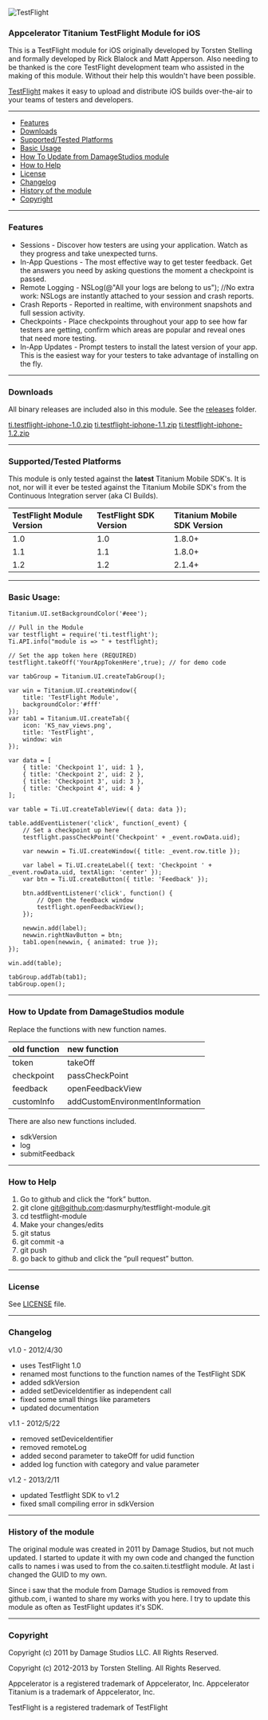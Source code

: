 ![TestFlight](https://raw.github.com/dasmurphy/testflight-module/master/documentation/TestFlight.png)

### Appcelerator Titanium TestFlight Module for iOS 

This is a TestFlight module for iOS originally developed by Torsten Stelling and formally
developed by Rick Blalock and Matt Apperson. Also needing to be thanked is the core
TestFlight development team who assisted in the making of this module. Without their help
this wouldn't have been possible.

[TestFlight](http://www.testflightapp.com/) makes it easy to upload and distribute iOS builds over-the-air to your 
teams of testers and developers.

- - -

* <a href="#features">Features</a>
* <a href="#download">Downloads</a>
* <a href="#supported">Supported/Tested Platforms</a>
* <a href="#usage">Basic Usage</a>
* <a href="#update">How To Update from DamageStudios module</a>
* <a href="#help">How to Help</a>
* <a href="#license">License</a>
* <a href="#changelog">Changelog</a>
* <a href="#history">History of the module</a>
* <a href="#copyright">Copyright</a>

- - -

### <a name="features">Features</a>

* Sessions - Discover how testers are using your application. Watch as they progress and take unexpected turns.
* In-App Questions - The most effective way to get tester feedback. Get the answers you need by asking questions the moment a checkpoint is passed.
* Remote Logging - NSLog(@"All your logs are belong to us"); //No extra work: NSLogs are instantly attached to your session and crash reports.
* Crash Reports - Reported in realtime, with environment snapshots and full session activity.
* Checkpoints - Place checkpoints throughout your app to see how far testers are getting, confirm which areas are popular and reveal ones that need more testing.
* In-App Updates - Prompt testers to install the latest version of your app. This is the easiest way for your testers to take advantage of installing on the fly.

- - -

### <a name="download">Downloads</a>

All binary releases are included also in this module. See the [releases](https://github.com/dasmurphy/testflight-module/tree/master/releases) folder.

[ti.testflight-iphone-1.0.zip](https://github.com/dasmurphy/testflight-module/blob/master/releases/ti.testflight-iphone-1.0.zip?raw=true)
[ti.testflight-iphone-1.1.zip](https://github.com/dasmurphy/testflight-module/blob/master/releases/ti.testflight-iphone-1.1.zip?raw=true)
[ti.testflight-iphone-1.2.zip](https://github.com/dasmurphy/testflight-module/blob/master/releases/ti.testflight-iphone-1.2.zip?raw=true)

- - -

### <a name="supported">Supported/Tested Platforms</a>

This module is only tested against the **latest** Titanium Mobile SDK's. It is not, nor will it ever be tested against the
Titanium Mobile SDK's from the Continuous Integration server (aka CI Builds).

|TestFlight Module Version|TestFlight SDK Version|Titanium Mobile SDK Version|
|:---------|:----------|:----------|
|1.0|1.0|1.8.0+|
|1.1|1.1|1.8.0+|
|1.2|1.2|2.1.4+|

- - - 

### <a name="usage">Basic Usage:</a>
~~~
Titanium.UI.setBackgroundColor('#eee');

// Pull in the Module
var testflight = require('ti.testflight');
Ti.API.info("module is => " + testflight);

// Set the app token here (REQUIRED)
testflight.takeOff('YourAppTokenHere',true); // for demo code

var tabGroup = Titanium.UI.createTabGroup();

var win = Titanium.UI.createWindow({  
    title: 'TestFlight Module',
    backgroundColor:'#fff'
});
var tab1 = Titanium.UI.createTab({  
    icon: 'KS_nav_views.png',
    title: 'TestFlight',
    window: win
});

var data = [
	{ title: 'Checkpoint 1', uid: 1 },
	{ title: 'Checkpoint 2', uid: 2 },
	{ title: 'Checkpoint 3', uid: 3 },
	{ title: 'Checkpoint 4', uid: 4 }
];

var table = Ti.UI.createTableView({ data: data });

table.addEventListener('click', function(_event) {
	// Set a checkpoint up here
	testflight.passCheckPoint('Checkpoint' + _event.rowData.uid);

	var newwin = Ti.UI.createWindow({ title: _event.row.title });

	var label = Ti.UI.createLabel({ text: 'Checkpoint ' + _event.rowData.uid, textAlign: 'center' });
	var btn = Ti.UI.createButton({ title: 'Feedback' });

	btn.addEventListener('click', function() {
		// Open the feedback window
		testflight.openFeedbackView();
	});

	newwin.add(label);
	newwin.rightNavButton = btn;
	tab1.open(newwin, { animated: true });
});

win.add(table);

tabGroup.addTab(tab1);  
tabGroup.open();
~~~

- - - 

### <a name="update">How to Update from DamageStudios module</a>

Replace the functions with new function names.

|old function|new function|
|:---------|:----------|
|token|takeOff|
|checkpoint|passCheckPoint|
|feedback|openFeedbackView|
|customInfo|addCustomEnvironmentInformation|

There are also new functions included.

* sdkVersion
* log
* submitFeedback

- - - 

### <a name="help">How to Help</a>
1. Go to github and click the “fork” button.
1. git clone git@github.com:dasmurphy/testflight-module.git
1. cd testflight-module
1. Make your changes/edits
1. git status
1. git commit -a
1. git push
1. go back to github and click the “pull request” button.

- - - 

### <a name="license">License</a>

See [LICENSE](https://github.com/dasmurphy/testflight-module/blob/master/LICENSE) file.

- - -

### <a name="changelog">Changelog</a>

v1.0 - 2012/4/30
* uses TestFlight 1.0
* renamed most functions to the function names of the TestFlight SDK
* added sdkVersion
* added setDeviceIdentifier as independent call
* fixed some small things like parameters
* updated documentation

v1.1 - 2012/5/22
* removed setDeviceIdentifier
* removed remoteLog
* added second parameter to takeOff for udid function
* added log function with category and value parameter

v1.2 - 2013/2/11
* updated Testflight SDK to v1.2
* fixed small compiling error in sdkVersion

- - -

### <a name="history">History of the module</a>

The original module was created in 2011 by Damage Studios, but not much updated.
I started to update it with my own code and changed the function calls to names i was
used to from the co.saiten.ti.testflight module. At last i changed the GUID to my own.

Since i saw that the module from Damage Studios is removed from github.com, i wanted to
share my works with you here. I try to update this module as often as TestFlight updates
it's SDK.

- - -

### <a name="copyright">Copyright</a>

Copyright (c) 2011 by Damage Studios LLC. All Rights Reserved.

Copyright (c) 2012-2013 by Torsten Stelling. All Rights Reserved.

Appcelerator is a registered trademark of Appcelerator, Inc. Appcelerator Titanium is a trademark of Appcelerator, Inc.

TestFlight is a registered trademark of TestFlight
